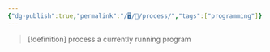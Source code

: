 ```yaml
---
{"dg-publish":true,"permalink":"/🖥/🐧/process/","tags":["programming"]}
---
```




>[!definition] process
>a currently running program

